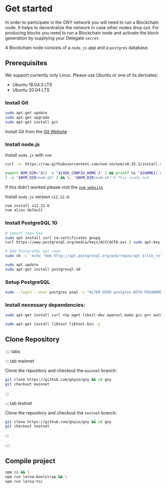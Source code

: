 # Get started

In order to participate in the GNY network you will need to run a Blockchain node. It helps to decentralize the network in case other nodes drop out. For producing blocks you need to run a Blockchain node and activate the block generation by supplying your Delegate `secret`.

A Blockchain node consists of a `node.js` app and a `postgres` database.

## Prerequisites

We support currently only Linux. Please use Ubuntu or one of its derivates:

- Ubuntu 18.04.3 LTS
- Ubuntu 20.04 LTS

### Install Git

```bash
sudo apt-get update
sudo apt-get upgrade
sudo apt-get install git
```

Install Git from the [Git Website](https://git-scm.com/)

### Install node.js

Install `node.js` with `nvm`

```bash
curl -o- https://raw.githubusercontent.com/nvm-sh/nvm/v0.35.3/install.sh | bash

export NVM_DIR="$([ -z "${XDG_CONFIG_HOME-}" ] && printf %s "${HOME}/.nvm" || printf %s "${XDG_CONFIG_HOME}/nvm")"
[ -s "$NVM_DIR/nvm.sh" ] && \. "$NVM_DIR/nvm.sh" # This loads nvm
```

If this didn't worked please visit the [`nvm website`](https://github.com/nvm-sh/nvm)

Install `node.js` version `v12.22.6`:

```bash
nvm install v12.22.6
nvm alias default
```

### Install PostgreSQL 10

```bash
# Import repo key
sudo apt install curl ca-certificates gnupg
curl https://www.postgresql.org/media/keys/ACCC4CF8.asc | sudo apt-key add -

# Add PostgreSQL apt repo
sudo sh -c 'echo "deb http://apt.postgresql.org/pub/repos/apt $(lsb_release -cs)-pgdg main" > /etc/apt/sources.list.d/pgdg.list'

sudo apt update
sudo apt-get install postgresql-10
```

### Setup PostgreSQL

```bash
sudo --login --user postgres psql -c "ALTER USER postgres WITH PASSWORD 'docker';"
```

### Install necessary dependencies:

```bash
sudo apt-get install curl ntp wget libssl-dev openssl make gcc g++ autoconf automake python build-essential -y

sudo apt-get install libtool libtool-bin -y
```

## Clone Repository

:::: tabs

::: tab mainnet

Clone the repository and checkout the `mainnet` branch:

```bash
git clone https://github.com/gnyio/gny && cd gny
git checkout mainnet
```

:::

::: tab testnet

Clone the repository and checkout the `testnet` branch:

```bash
git clone https://github.com/gnyio/gny && cd gny
git checkout testnet
```

:::

::::

## Compile project

```bash
npm ci && \
npm run lerna:bootstrap && \
npm run lerna:tsc
```
